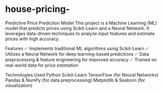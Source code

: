 # house-pricing-
Predictive Price Prediction Model
This project is a Machine Learning (ML) model that predicts prices using Scikit-Learn and a Neural Network. It leverages data-driven techniques to analyze input features and estimate prices with high accuracy.

Features
✅ Implements traditional ML algorithms using Scikit-Learn
✅ Utilizes a Neural Network for deep learning-based predictions
✅ Data preprocessing & feature engineering for improved accuracy
✅ Trained on real-world data for price estimation

Technologies Used
Python 
Scikit-Learn
TensorFlow (for Neural Networks)
Pandas & NumPy (for data preprocessing)
Matplotlib & Seaborn (for visualization)
